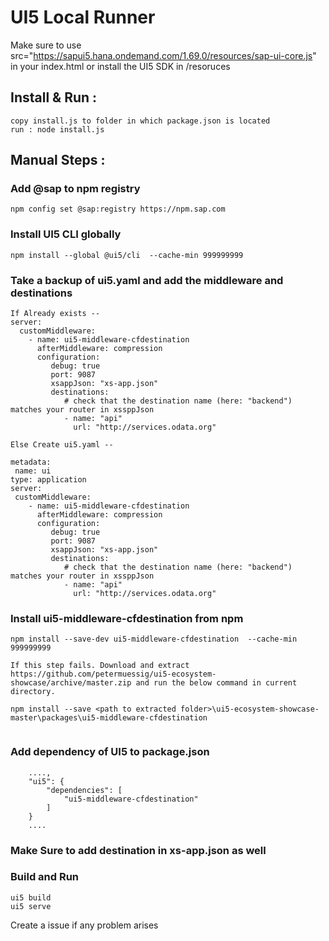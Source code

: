# UI5 Local Runner

Make sure to use src="https://sapui5.hana.ondemand.com/1.69.0/resources/sap-ui-core.js" in your index.html or install the UI5 SDK in /resoruces

## Install & Run :
```
copy install.js to folder in which package.json is located
run : node install.js
```

## Manual Steps :

### Add @sap to npm registry
```
npm config set @sap:registry https://npm.sap.com
```

### Install UI5 CLI globally
```
npm install --global @ui5/cli  --cache-min 999999999
```

### Take a backup of ui5.yaml and add the middleware and destinations
```
If Already exists -- 
server:
  customMiddleware:
    - name: ui5-middleware-cfdestination
      afterMiddleware: compression
      configuration:
         debug: true
         port: 9087
         xsappJson: "xs-app.json"
         destinations:
            # check that the destination name (here: "backend") matches your router in xssppJson 
            - name: "api"
              url: "http://services.odata.org"

Else Create ui5.yaml --

metadata:
 name: ui
type: application
server:
 customMiddleware:
    - name: ui5-middleware-cfdestination
      afterMiddleware: compression
      configuration:
         debug: true
         port: 9087
         xsappJson: "xs-app.json"
         destinations:
            # check that the destination name (here: "backend") matches your router in xssppJson 
            - name: "api"
              url: "http://services.odata.org"

```

### Install ui5-middleware-cfdestination from npm
```
npm install --save-dev ui5-middleware-cfdestination  --cache-min 999999999

If this step fails. Download and extract https://github.com/petermuessig/ui5-ecosystem-showcase/archive/master.zip and run the below command in current directory.

npm install --save <path to extracted folder>\ui5-ecosystem-showcase-master\packages\ui5-middleware-cfdestination
               
```

### Add dependency of UI5 to package.json
```
    ....,
    "ui5": {
        "dependencies": [
            "ui5-middleware-cfdestination"
        ]
    }
    ....
```

### Make Sure to add destination in xs-app.json as well

### Build and Run

```
ui5 build
ui5 serve
```

Create a issue if any problem arises

